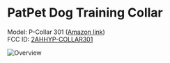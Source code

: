 # PatPet Dog Training Collar

Model: P-Collar 301 ([Amazon link](https://www.amazon.com/dp/B0BM8SX2G4))<br>
FCC ID: [2AHHYP-COLLAR301](https://fccid.io/2AHHYP-COLLAR301)

![Overview](https://user-images.githubusercontent.com/57457139/212525103-229aa391-4479-4749-91a9-f9007b1649cf.jpg)
